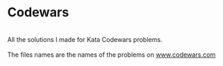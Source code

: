 # Codewars
<br>All the solutions I made for Kata Codewars problems.</br>
<br>The files names are the names of the problems on <html>www.codewars.com</html></br>
